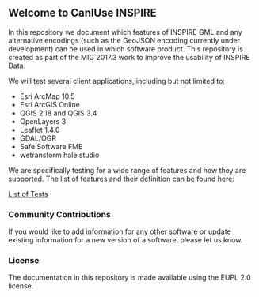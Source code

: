 ## Welcome to CanIUse INSPIRE

In this repository we document which features of INSPIRE GML and any alternative encodings (such as the GeoJSON encoding currently under development) can be used in which software product. This repository is created as part of the MIG 2017.3 work to improve the usability of INSPIRE Data.

We will test several client applications, including but not limited to:

* Esri ArcMap 10.5
* Esri ArcGIS Online
* QGIS 2.18 and QGIS 3.4 
* OpenLayers 3
* Leaflet 1.4.0
* GDAL/OGR
* Safe Software FME
* wetransform hale studio

We are specifically testing for a wide range of features and how they are supported. The list of features and their definition can be found here:

[List of Tests](./testDocumentation.md)

### Community Contributions

If you would like to add information for any other software or update existing information for a new version of a software, please let us know.

### License

The documentation in this repository is made available using the EUPL 2.0 license.
